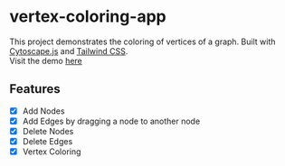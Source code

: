 # vertex-coloring-app

This project demonstrates the coloring of vertices of a graph. Built with [Cytoscape.js](http://js.cytoscape.org) and [Tailwind CSS](http://tailwindcss.com).  
Visit the demo [here](https://edge-coloring-app.vercel.app/)

## Features

- [x] Add Nodes
- [x] Add Edges by dragging a node to another node
- [x] Delete Nodes
- [x] Delete Edges
- [x] Vertex Coloring